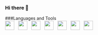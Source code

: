 ### Hi there 👋


###Languages and Tools
<br/>
<img src="https://cdn.jsdelivr.net/gh/devicons/devicon/icons/python/python-original.svg" align="left" width='30px' style="padding-right:10px;"/>
<img src="https://cdn.jsdelivr.net/gh/devicons/devicon/icons/mysql/mysql-original-wordmark.svg" align="left" width='30px' style="padding-right:10px;"/> 
<img src="https://cdn.jsdelivr.net/gh/devicons/devicon/icons/javascript/javascript-original.svg" align="left" width='30px' style="padding-right:10px;"/>
<img src="https://cdn.jsdelivr.net/gh/devicons/devicon/icons/html5/html5-original.svg" align="left" width='30px' style="padding-right:10px;"/>
<img src="https://cdn.jsdelivr.net/gh/devicons/devicon/icons/css3/css3-original.svg" align="left" width='30px' style="padding-right:10px;"/>
<img src="https://cdn.jsdelivr.net/gh/devicons/devicon/icons/tailwindcss/tailwindcss-plain.svg" align="left" width='30px' style="padding-right:10px;"/>
<img src="https://cdn.jsdelivr.net/gh/devicons/devicon/icons/react/react-original.svg"  align="left" width='30px' style="padding-right:10px;"/>
          


          
          
          
          
<br/>

<!--
**VladBanasko/VladBanasko** is a ✨ _special_ ✨ repository because its `README.md` (this file) appears on your GitHub profile.

Here are some ideas to get you started:

- 🔭 I’m currently working on ...
- 🌱 I’m currently learning ...
- 👯 I’m looking to collaborate on ...
- 🤔 I’m looking for help with ...
- 💬 Ask me about ...
- 📫 How to reach me: ...
- 😄 Pronouns: ...
- ⚡ Fun fact: ...
-->
